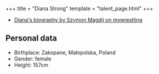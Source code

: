 +++
title = "Diana Strong"
template = "talent_page.html"
+++

* [Diana's biography by Szymon Magdij on mywrestling](https://mywrestling.com.pl/diana-strong-krolowa-polskiego-wrestlingu/)

## Personal data

- Birthplace: Zakopane, Małopolska, Poland
- Gender: female
- Height: 157cm
